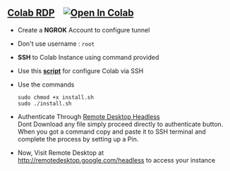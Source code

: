 ## [Colab RDP](Colab%20RDP/Colab%20RDP.ipynb) &nbsp;&nbsp; <a href="https://colab.research.google.com/github/mrfoxie/colab/blob/master/Colab%20RDP/Colab%20RDP.ipynb" target="_parent"><img src="https://colab.research.google.com/assets/colab-badge.svg" alt="Open In Colab"/></a>

 - Create a **NGROK** Account to configure tunnel
 - Don't use username : `root`
 - **SSH** to Colab Instance using command provided
 - Use this **[script](https://github.com/mrfoxie/colab/raw/master/Colab%20RDP/install.sh)** for configure Colab via SSH
 - Use the commands

       sudo chmod +x install.sh
       sudo ./install.sh
 - Authenticate Through [Remote Desktop Headless](http://remotedesktop.google.com/headless)<br>Dont Download any file simply proceed directly to authenticate button. When you got a command copy and paste it to SSH terminal and complete the process by setting up a Pin.
 - Now, Visit Remote Desktop at http://remotedesktop.google.com/headless to access your instance